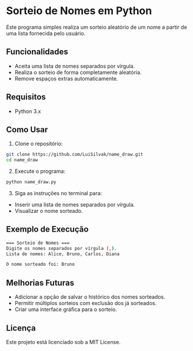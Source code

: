# Sorteio de Nomes em Python

Este programa simples realiza um sorteio aleatório de um nome a partir de uma lista fornecida pelo usuário.

## Funcionalidades

- Aceita uma lista de nomes separados por vírgula.
- Realiza o sorteio de forma completamente aleatória.
- Remove espaços extras automaticamente.

## Requisitos

- Python 3.x

## Como Usar

1. Clone o repositório:

```bash
git clone https://github.com/LuiSilvak/name_draw.git
cd name_draw
```

2. Execute o programa:

```bash
python name_draw.py
```

3. Siga as instruções no terminal para:

- Inserir uma lista de nomes separados por vírgula.
- Visualizar o nome sorteado.


## Exemplo de Execução

```bash
=== Sorteio de Nomes ===
Digite os nomes separados por vírgula (,).
Lista de nomes: Alice, Bruno, Carlos, Diana

O nome sorteado foi: Bruno
```

## Melhorias Futuras

- Adicionar a opção de salvar o histórico dos nomes sorteados.
- Permitir múltiplos sorteios com exclusão dos já sorteados.
- Criar uma interface gráfica para o sorteio.

## Licença

Este projeto está licenciado sob a MIT License.


